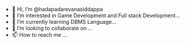 - 👋 Hi, I’m @hadapadarevanasiddappa
- 👀 I’m interested in  Game Development and Full stack Development...
- 🌱 I’m currently learning DBMS Language...
- 💞️ I’m looking to collaborate on ...
- 📫 How to reach me ...

<!---
hadapadarevanasiddappa/hadapadarevanasiddappa is a ✨ special ✨ repository because its `README.md` (this file) appears on your GitHub profile.
You can click the Preview link to take a look at your changes.
--->
